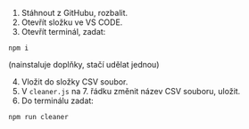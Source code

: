1. Stáhnout z GitHubu, rozbalit.
2. Otevřít složku ve VS CODE.
3. Otevřít terminál, zadat:
```
npm i
```
(nainstaluje doplňky, stačí udělat jednou)

4. Vložit do složky CSV soubor.
5. V `cleaner.js` na 7. řádku změnit název CSV souboru, uložit.
6. Do terminálu zadat:
```
npm run cleaner
```
